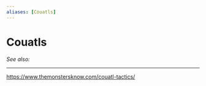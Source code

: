 ```yaml
---
aliases: [Couatls]
---
```

# Couatls
*See also:* 
___
https://www.themonstersknow.com/couatl-tactics/